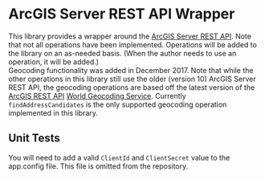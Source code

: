 # ArcGIS Server REST API Wrapper #

This library provides a wrapper around the [ArcGIS Server REST API](http://help.arcgis.com/en/arcgisserver/10.0/apis/rest/index.html).  Note that not all operations have been implemented.  Operations will be added to the library on an as-needed basis.  (When the author needs to use an operation, it will be added.)  
Geocoding functionality was added in December 2017. Note that while the other operations in this library still use the older (version 10) ArcGIS Server REST API, the geocoding operations are based off the latest version of the [ArcGIS REST API](http://resources.arcgis.com/en/help/arcgis-rest-api/) [World Geocoding Service](https://developers.arcgis.com/rest/geocode/api-reference/overview-world-geocoding-service.htm). 
Currently `findAddressCandidates` is the only supported geocoding operation implemented in this library. 

## Unit Tests ##
You will need to add a valid `ClientId` and `ClientSecret` value to the app.config file. This file is omitted from the repository.
